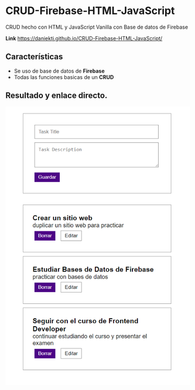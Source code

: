 # CRUD-Firebase-HTML-JavaScript
CRUD hecho con HTML y JavaScript Vanilla con Base de datos de Firebase

**Link** https://daniektj.github.io/CRUD-Firebase-HTML-JavaScript/

## Características
* Se uso de base de datos de **Firebase** 
* Todas las funciones basicas de un **CRUD** 


## Resultado y enlace directo.

![](screenshot.png)
